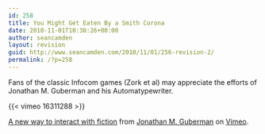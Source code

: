 ```yaml
---
id: 258
title: You Might Get Eaten By a Smith Corona
date: 2010-11-01T10:38:26+00:00
author: seancamden
layout: revision
guid: http://www.seancamden.com/2010/11/01/256-revision-2/
permalink: /?p=258
---
```

Fans of the classic Infocom games (Zork et al) may appreciate the efforts of Jonathan M. Guberman and his Automatypewriter.
  
{{< vimeo 16311288 >}} 

[A new way to interact with fiction](http://vimeo.com/16311288) from [Jonathan M. Guberman](http://vimeo.com/jmg) on [Vimeo](http://vimeo.com).